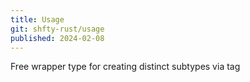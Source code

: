 ```yaml
---
title: Usage
git: shfty-rust/usage
published: 2024-02-08
---
```


Free wrapper type for creating distinct subtypes via tag

